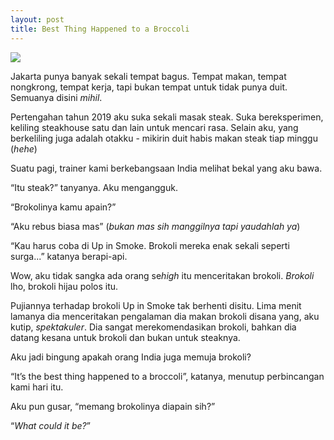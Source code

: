 ```yaml
---
layout: post
title: Best Thing Happened to a Broccoli
---
```



![](https://cdn.apartmenttherapy.info/image/fetch/f_auto,q_auto:eco,c_fill,g_auto,w_800,h_418/https%3A%2F%2Fstorage.googleapis.com%2Fgen-atmedia%2F3%2F2012%2F03%2Fd852987f86aeae8b65926f9e7a260c28285ea744.jpeg)

Jakarta punya banyak sekali tempat bagus. Tempat makan, tempat nongkrong, tempat kerja, tapi bukan tempat untuk tidak punya duit. Semuanya disini *mihil*.

Pertengahan tahun 2019 aku suka sekali masak steak. Suka bereksperimen, keliling steakhouse satu dan lain untuk mencari rasa. Selain aku, yang berkeliling juga adalah otakku - mikirin duit habis makan steak tiap minggu (*hehe*)

Suatu pagi, trainer kami berkebangsaan India melihat bekal yang aku bawa.

“Itu steak?” tanyanya. Aku mengangguk.

“Brokolinya kamu apain?”

“Aku rebus biasa mas” (*bukan mas sih manggilnya tapi yaudahlah ya*)

“Kau harus coba di Up in Smoke. Brokoli mereka enak sekali seperti surga...” katanya berapi-api. 

Wow, aku tidak sangka ada orang se*high* itu menceritakan brokoli. *Brokoli* lho, brokoli hijau polos itu.

Pujiannya terhadap brokoli Up in Smoke tak berhenti disitu. Lima menit lamanya dia menceritakan pengalaman dia makan brokoli disana yang, aku kutip, *spektakuler*. Dia sangat merekomendasikan brokoli, bahkan dia datang kesana untuk brokoli dan bukan untuk steaknya.

Aku jadi bingung apakah orang India juga memuja brokoli?

“It’s the best thing happened to a broccoli”, katanya, menutup perbincangan kami hari itu.

Aku pun gusar, “memang brokolinya diapain sih?”

“*What could it be?*”